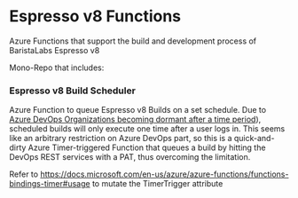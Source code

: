 ﻿# Espresso v8 Functions

Azure Functions that support the build and development process of BaristaLabs Espresso v8

Mono-Repo that includes:

### Espresso v8 Build Scheduler

Azure Function to queue Espresso v8 Builds on a set schedule.
Due to [Azure DevOps Organizations becoming dormant after a time period](https://docs.microsoft.com/en-us/azure/devops/pipelines/build/triggers?view=azure-devops&tabs=yaml#my-build-didnt-run-what-happened)), scheduled builds will
only execute one time after a user logs in. This seems like an arbitrary restriction on Azure DevOps part, so this is a quick-and-dirty Azure Timer-triggered Function that queues a build by hitting the DevOps REST services with a PAT,
thus overcoming the limitation.

Refer to https://docs.microsoft.com/en-us/azure/azure-functions/functions-bindings-timer#usage to mutate the TimerTrigger attribute